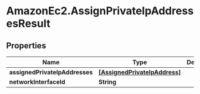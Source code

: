 # AmazonEc2.AssignPrivateIpAddressesResult

## Properties

Name | Type | Description | Notes
------------ | ------------- | ------------- | -------------
**assignedPrivateIpAddresses** | [**[AssignedPrivateIpAddress]**](AssignedPrivateIpAddress.md) |  | [optional] 
**networkInterfaceId** | **String** |  | [optional] 


